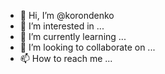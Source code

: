 - 👋 Hi, I’m @korondenko
- 👀 I’m interested in ...
- 🌱 I’m currently learning ...
- 💞️ I’m looking to collaborate on ...
- 📫 How to reach me ...

<!---
korondenko/korondenko is a ✨ special ✨ repository because its `README.md` (this file) appears on your GitHub profile.
You can click the Preview link to take a look at your changes.
--->
